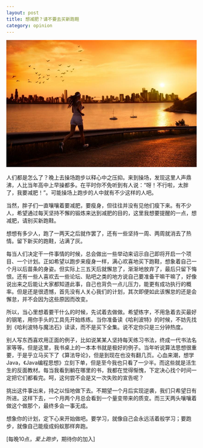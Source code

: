 ```yaml
---
layout: post
title: 想减肥？请不要去买新跑鞋
category: opinion
---
```


![bg-](/images/bg/run.jpg)

人们都是怎么了？晚上去操场跑步以释心中之压抑。来到操场，发现这里人声鼎沸，人比当年高中上早操都多。在平时你不免听到有人说：“呀！不行啦，太胖了，我要减肥！”。可能操场上跑步的人中就有不少这样的人吧。

当然，胖子们一直嚷嚷着要减肥，要瘦身，但往往并没有见他们瘦下来。有不少人，希望通过每天坚持不懈的锻炼来达到减肥的目的，这里我想要提醒的一点，想减肥，请别买新跑鞋。

想想有多少人，跑了一两天之后就作罢了，还有一些坚持一周、两周就消去了热情。留下新买的跑鞋，沾满了灰。

每当人们决定干一件事情的时候，总会做出一些举动来诏示自己即将开启一个项目、一个计划。正如希望以跑步来瘦身一样，满心欢喜地买下跑鞋，想象着自己一个月以后苗条的身姿。但实际上三五天后就懈怠了，渐渐地放弃了，最后只留下悔恨。还有一些人喜欢去一些论坛、贴吧之类的地方说自己要准备干嘛干嘛了，好像说出来之后能让大家都知道此事，自己也背负一点儿压力，能更有成功执行的概率。但是还是很遗憾，首先没有人关心我们的计划，其次即便如此该懈怠的还是会懈怠，并不会因为这些原因而改变。

所以，当心里想着要干什么的时候，先试着去做做。希望练字，不用急着去买最好的钢笔，用你手头的工具先开始练练。当你准备读《哈利波特》的时候，不妨先找到《哈利波特与魔法石》读读，而不是买下全集。说不定你只是三分钟热度。

别人写东西喜欢用正面的例子，比如说某某人坚持每天练习书法，终成一代书法名家等等。但是这里，我书桌上的一本本书就是极好的例子。当年听说算法思想很重要，于是乎立马买下了《算法导论》，但是到现在也没有翻几页。心血来潮，想学Java，《Java编程思想》立刻下单，但是至今我也只看了一少半。而这些就是活生生的反面教材。每当我看到躺在哪里的书，我都在觉得惭愧，下定决心找个时间一定把它们都看完。呵，这何尝不会是又一次失败的宣告呢？

挑出这件事出来，持之以恒地做下去。不期望一个月后实现逆袭，我们只希望日有所进。这样下去，一个月两个月总会看到一个量变带来的质变。而三天两头嚷嚷着做这个做那个，最终多会一事无成。

想象你的计划，定下心来开始做吧。要学习，就像自己会永远活着般学习；要跑步，就像自己能瘦成蚂蚁那样奔跑。

[每晚10点，_*爱上跑步*_，期待你的加入]

